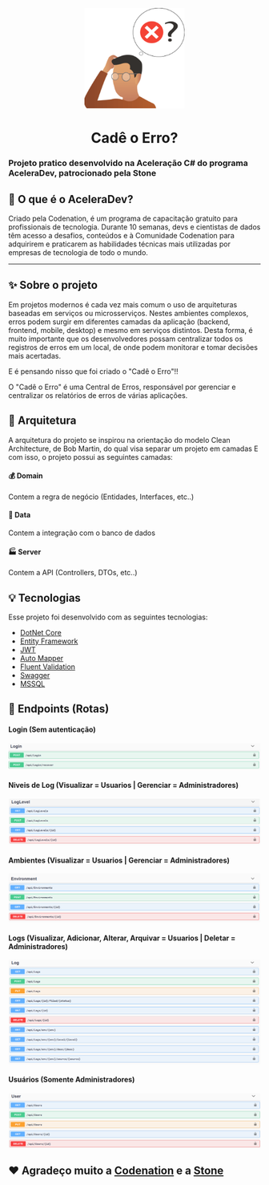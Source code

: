 <p align="center">
<img width="200" src="assets/cadeoerro-logo.png">
</p>
<h1 align="center"><b>Cadê o Erro?</b></h1>

### Projeto pratico desenvolvido na Aceleração C# do programa AceleraDev, patrocionado pela Stone
## 🤔 O que é o AceleraDev?

Criado pela Codenation, é um programa de capacitação gratuito para profissionais de tecnologia. 
Durante 10 semanas, devs e cientistas de dados têm acesso a desafios, conteúdos e à Comunidade Codenation para adquirirem e praticarem as habilidades técnicas mais utilizadas por empresas de tecnologia de todo o mundo.
_________

## ✨ Sobre o projeto

Em projetos modernos é cada vez mais comum o uso de arquiteturas baseadas em serviços ou microsserviços. Nestes ambientes complexos, erros podem surgir em diferentes camadas da aplicação (backend, frontend, mobile, desktop) e mesmo em serviços distintos. Desta forma, é muito importante que os desenvolvedores possam centralizar todos os registros de erros em um local, de onde podem monitorar e tomar decisões mais acertadas.

E é pensando nisso que foi criado o "Cadê o Erro"!!

O "Cadê o Erro" é uma Central de Erros, responsável por gerenciar e centralizar os relatórios de erros de várias aplicações.

## 📐 Arquitetura

A arquitetura do projeto se inspirou na orientação do modelo Clean Architecture, de Bob Martin, do qual visa separar um projeto em camadas
E com isso, o projeto possui as seguintes camadas:

#### 💰 Domain
Contem a regra de negócio (Entidades, Interfaces, etc..)

#### 💾 Data
Contem a integração com o banco de dados

#### 🏭 Server
Contem a API (Controllers, DTOs, etc..)

## 💡 Tecnologias

Esse projeto foi desenvolvido com as seguintes tecnologias:

- [DotNet Core](https://docs.microsoft.com/pt-br/dotnet/core/)
- [Entity Framework](https://www.entityframeworktutorial.net/what-is-entityframework.aspx)
- [JWT](https://jwt.io/)
- [Auto Mapper](https://automapper.org/)
- [Fluent Validation](https://fluentvalidation.net/)
- [Swagger](https://swagger.io/)
- [MSSQL](https://www.microsoft.com/pt-br/sql-server/sql-server-downloads)

## 🚗 Endpoints (Rotas)

#### Login (Sem autenticação)
![](assets/login-print.png)

#### Niveis de Log (Visualizar = Usuarios | Gerenciar = Administradores)
![](assets/logLevel-print.png)

#### Ambientes (Visualizar = Usuarios | Gerenciar = Administradores)
![](assets/environment-print.png)

#### Logs (Visualizar, Adicionar, Alterar, Arquivar = Usuarios | Deletar = Administradores)
![](assets/log-print.png)

#### Usuários (Somente Administradores)
![](assets/user-print.png)

## ❤ Agradeço muito a [Codenation](https://www.codenation.dev/) e a [Stone](https://www.stone.com.br/)
